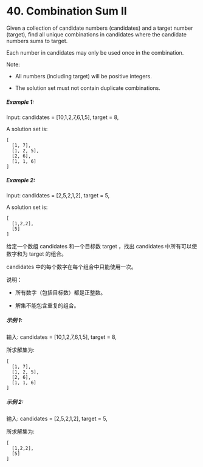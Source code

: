 # 40. Combination Sum II

Given a collection of candidate numbers (candidates) and a target number (target), find all unique combinations in candidates where the candidate numbers sums to target.

Each number in candidates may only be used once in the combination.

Note:

* All numbers (including target) will be positive integers.

* The solution set must not contain duplicate combinations.

##### Example 1:

Input: candidates = [10,1,2,7,6,1,5], target = 8,

A solution set is:

```text
[
  [1, 7],
  [1, 2, 5],
  [2, 6],
  [1, 1, 6]
]
```

##### Example 2:

Input: candidates = [2,5,2,1,2], target = 5,

A solution set is:

```text
[
  [1,2,2],
  [5]
]
```

给定一个数组 candidates 和一个目标数 target ，找出 candidates 中所有可以使数字和为 target 的组合。

candidates 中的每个数字在每个组合中只能使用一次。

说明：

* 所有数字（包括目标数）都是正整数。

* 解集不能包含重复的组合。

##### 示例 1:

输入: candidates = [10,1,2,7,6,1,5], target = 8,

所求解集为:

```text
[
  [1, 7],
  [1, 2, 5],
  [2, 6],
  [1, 1, 6]
]
```

##### 示例 2:

输入: candidates = [2,5,2,1,2], target = 5,

所求解集为:

```text
[
  [1,2,2],
  [5]
]
```